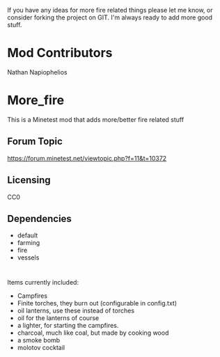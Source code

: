 If you have any ideas for more fire related things please let me know, or consider forking the project on GIT. I'm always ready to add more good stuff.

# Mod Contributors
Nathan
Napiophelios

# More_fire
This is a Minetest mod that adds more/better fire related stuff

## Forum Topic
https://forum.minetest.net/viewtopic.php?f=11&t=10372

## Licensing
CC0

## Dependencies
- default
- farming
- fire
- vessels

#
Items currently included:
- Campfires
- Finite torches, they burn out (configurable in config.txt)
- oil lanterns, use these instead of torches
- oil for the lanterns of course
- a lighter, for starting the campfires.
- charcoal, much like coal, but made by cooking wood
- a smoke bomb
- molotov cocktail
